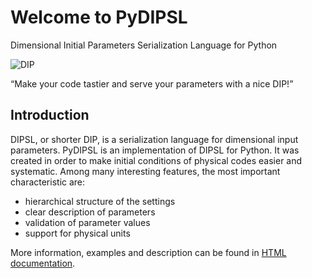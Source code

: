 # Welcome to PyDIPSL

Dimensional Initial Parameters Serialization Language for Python

![DIP](https://raw.githubusercontent.com/dipsl/dippy/main/docs/source/_static/logo/dip_logo_128.png)

“Make your code tastier and serve your parameters with a nice DIP!”

## Introduction

DIPSL, or shorter DIP, is a serialization language for dimensional input parameters.
PyDIPSL is an implementation of DIPSL for Python.
It was created in order to make initial conditions of physical codes easier and systematic.
Among many interesting features, the most important characteristic are:

* hierarchical structure of the settings
* clear description of parameters
* validation of parameter values
* support for physical units

More information, examples and description can be found in [HTML documentation](https://dipsl.github.io/dippy).